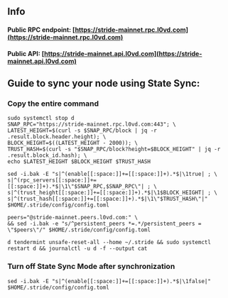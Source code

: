 ## Info
#### Public RPC endpoint: [https://stride-mainnet.rpc.l0vd.com](https://stride-mainnet.rpc.l0vd.com)
#### Public API: [https://stride-mainnet.api.l0vd.com](https://stride-mainnet.api.l0vd.com)

## Guide to sync your node using State Sync:

### Copy the entire command
```
sudo systemctl stop d
SNAP_RPC="https://stride-mainnet.rpc.l0vd.com:443"; \
LATEST_HEIGHT=$(curl -s $SNAP_RPC/block | jq -r .result.block.header.height); \
BLOCK_HEIGHT=$((LATEST_HEIGHT - 2000)); \
TRUST_HASH=$(curl -s "$SNAP_RPC/block?height=$BLOCK_HEIGHT" | jq -r .result.block_id.hash); \
echo $LATEST_HEIGHT $BLOCK_HEIGHT $TRUST_HASH

sed -i.bak -E "s|^(enable[[:space:]]+=[[:space:]]+).*$|\1true| ; \
s|^(rpc_servers[[:space:]]+=[[:space:]]+).*$|\1\"$SNAP_RPC,$SNAP_RPC\"| ; \
s|^(trust_height[[:space:]]+=[[:space:]]+).*$|\1$BLOCK_HEIGHT| ; \
s|^(trust_hash[[:space:]]+=[[:space:]]+).*$|\1\"$TRUST_HASH\"|" $HOME/.stride/config/config.toml

peers="@stride-mainnet.peers.l0vd.com:" \
&& sed -i.bak -e "s/^persistent_peers *=.*/persistent_peers = \"$peers\"/" $HOME/.stride/config/config.toml 

d tendermint unsafe-reset-all --home ~/.stride && sudo systemctl restart d && journalctl -u d -f --output cat
```

### Turn off State Sync Mode after synchronization
```
sed -i.bak -E "s|^(enable[[:space:]]+=[[:space:]]+).*$|\1false|" $HOME/.stride/config/config.toml
```
